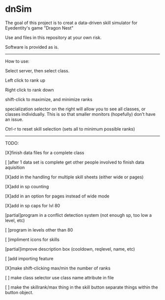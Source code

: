 dnSim
=====
The goal of this project is to creat a data-driven skill simulator for Eyedentity's game "Dragon Nest"

Use and files in this repository at your own risk.

Software is provided as is.

-------------------------------------------------------

How to use:

Select server, then select class.

Left click to rank up

Right click to rank down

shift-click to maximize, and minimize ranks

specialization selector on the right will allow you to see all classes, or classes individually.
This is so that smaller monitors (hopefully) don't have an issue. 

Ctrl-r to reset skill selection (sets all to minimum possible ranks)

-------------------------------------------------------

TODO:

[X]finish data files for a complete class

[ ]after 1 data set is complete get other people involved to finish data aquisition

[X]add in the handling for multiple skill sheets (either wide or pages)

[X]add in sp counting

[X]add in an option for pages instead of wide mode

[X]add in sp caps for lvl 80

[partial]program in a conflict detection system (not enough sp, too low a level, etc)

[ ]program in levels other than 80

[ ]impliment icons for skills

[partial]improve description box (cooldown, reqlevel, name, etc)

[ ]add importing feature

[X]make shift-clicking max/min the number of ranks

[ ] make class selector use class name attribute in file

[ ] make the skillrank/max thing in the skill button separate things within the button object.